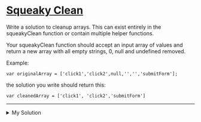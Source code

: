 # [Squeaky Clean](https://www.codewars.com/kata/53a8beaca9198e77b9000309)

Write a solution to cleanup arrays. This can exist entirely in the squeakyClean function or contain multiple helper functions.

Your squeakyClean function should accept an input array of values and return a new array with all empty strings, 0, null and undefined removed.

Example:

    var originalArray = ['click1','click2',null,'','','submitForm'];

the solution you write should return this:

    var cleanedArray = ['click1', 'click2','submitForm']

---

<details><summary>My Solution</summary>

```js
function squeakyClean(arr) {
  return arr.filter(v => v)
}
```

</details>
